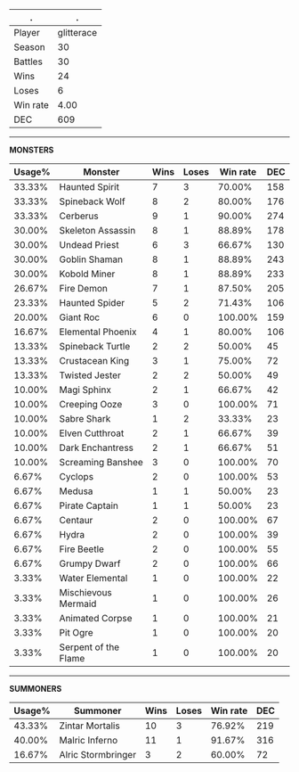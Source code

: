 .|.
|-|-
Player|glitterace
Season|30
Battles|30
Wins|24
Loses|6
Win rate|4.00
DEC|609

---
**MONSTERS**

Usage%|Monster|Wins|Loses|Win rate|DEC|
-|-|-|-|-|-|
33.33%|Haunted Spirit|7|3|70.00%|158|
33.33%|Spineback Wolf|8|2|80.00%|176|
33.33%|Cerberus|9|1|90.00%|274|
30.00%|Skeleton Assassin|8|1|88.89%|178|
30.00%|Undead Priest|6|3|66.67%|130|
30.00%|Goblin Shaman|8|1|88.89%|243|
30.00%|Kobold Miner|8|1|88.89%|233|
26.67%|Fire Demon|7|1|87.50%|205|
23.33%|Haunted Spider|5|2|71.43%|106|
20.00%|Giant Roc|6|0|100.00%|159|
16.67%|Elemental Phoenix|4|1|80.00%|106|
13.33%|Spineback Turtle|2|2|50.00%|45|
13.33%|Crustacean King|3|1|75.00%|72|
13.33%|Twisted Jester|2|2|50.00%|49|
10.00%|Magi Sphinx|2|1|66.67%|42|
10.00%|Creeping Ooze|3|0|100.00%|71|
10.00%|Sabre Shark|1|2|33.33%|23|
10.00%|Elven Cutthroat|2|1|66.67%|39|
10.00%|Dark Enchantress|2|1|66.67%|51|
10.00%|Screaming Banshee|3|0|100.00%|70|
6.67%|Cyclops|2|0|100.00%|53|
6.67%|Medusa|1|1|50.00%|23|
6.67%|Pirate Captain|1|1|50.00%|23|
6.67%|Centaur|2|0|100.00%|67|
6.67%|Hydra|2|0|100.00%|39|
6.67%|Fire Beetle|2|0|100.00%|55|
6.67%|Grumpy Dwarf|2|0|100.00%|66|
3.33%|Water Elemental|1|0|100.00%|22|
3.33%|Mischievous Mermaid|1|0|100.00%|26|
3.33%|Animated Corpse|1|0|100.00%|21|
3.33%|Pit Ogre|1|0|100.00%|20|
3.33%|Serpent of the Flame|1|0|100.00%|20|

---
**SUMMONERS**

Usage%|Summoner|Wins|Loses|Win rate|DEC|
-|-|-|-|-|-|
43.33%|Zintar Mortalis|10|3|76.92%|219|
40.00%|Malric Inferno|11|1|91.67%|316|
16.67%|Alric Stormbringer|3|2|60.00%|72|
